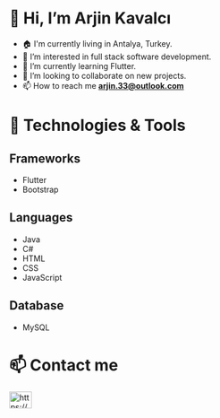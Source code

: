   <h1>👋 Hi, I’m Arjin Kavalcı</h1>
  <ul>
  <li>🏠 I'm currently living in Antalya, Turkey.</li>
  <li>👀 I’m interested in  full stack software development.</li>
  <li>🌱 I’m currently learning Flutter.</li>
  <li>💞️ I’m looking to collaborate on new projects.</li>
  <li><g-emoji class="g-emoji" alias="mailbox" fallback-src="https://github.githubassets.com/images/icons/emoji/unicode/1f4eb.png">📫</g-emoji>
      How to reach me
     <strong><a href="mailto:ahmetsezerakdeniz19@gmail.com">arjin.33@outlook.com</a></strong></li>
</ul>
<h1>💼 Technologies & Tools</h1>
<h2>Frameworks</h2>
<ul>
  <li>Flutter</li>
  <li>Bootstrap</li>
</ul>
<h2>Languages</h2>
<ul>
  <li>Java</li>
  <li>C#</li>
  <li>HTML</li>
  <li>CSS</li>
  <li>JavaScript</li>
</ul>
<h2>Database</h2>
<ul>
  <li>MySQL</li>
</ul>
<h1>📫 Contact me</h1>
<a href="https://www.linkedin.com/in/arjinkavalci/" rel="nofollow"><img align="center" src="https://raw.githubusercontent.com/rahuldkjain/github-profile-readme-generator/master/src/images/icons/Social/linked-in-alt.svg" alt="https://www.linkedin.com/arjinkavalci/" height="30" width="40" style="max-width: 100%;"></a>

<!---
arjinkvlc/arjinkvlc is a ✨ special ✨ repository because its `README.md` (this file) appears on your GitHub profile.
You can click the Preview link to take a look at your changes.
--->
